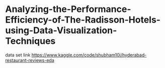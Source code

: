 # Analyzing-the-Performance-Efficiency-of-The-Radisson-Hotels-using-Data-Visualization-Techniques
data set link
https://www.kaggle.com/code/shubham10i/hyderabad-restaurant-reviews-eda
